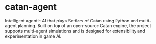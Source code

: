# catan-agent
Intelligent agentic AI that plays Settlers of Catan using Python and multi-agent planning. Built on top of an open-source Catan engine, the project supports multi-agent simulations and is designed for extensibility and experimentation in game AI.
